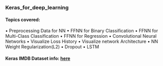 ### Keras_for_deep_learning
#### Topics covered: 
• Preprocessing Data for NN • FFNN for Binary Classification • FFNN for Multi-Class Classification • FFNN for Regression • Convolutional Neural Networks 
• Visualize Loss History  • Visualize network Architecture • NN Weight Regularization(L2) • Dropout • LSTM 

#### Keras IMDB Dataset info: [here](http://localhost:8888/edit/Desktop/Python_revision/Chris_Albon_Blog_Prac/Imdb_info.txt)
